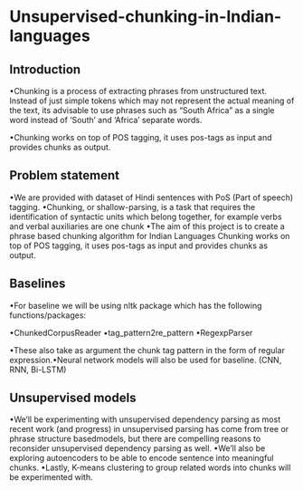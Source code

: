 # Unsupervised-chunking-in-Indian-languages

## Introduction

•Chunking is a process of extracting phrases from unstructured text. Instead of just simple tokens which may not represent the actual meaning of the text, its advisable to use phrases such as “South Africa” as a single word instead of ‘South’ and ‘Africa’ separate words.

•Chunking works on top of POS tagging, it uses pos-tags as input and provides chunks as output.

## Problem statement

•We are provided with dataset of Hindi sentences with PoS (Part of speech) tagging.
•Chunking, or shallow-parsing, is a task that requires the identification of syntactic units which belong together, for example verbs and verbal auxiliaries are one chunk
•The aim of this project is to create a phrase based chunking algorithm for Indian Languages Chunking works on top of POS tagging, it uses pos-tags as input and provides chunks as output.

## Baselines

•For baseline we will be using nltk package which has the following functions/packages:

•ChunkedCorpusReader
•tag_pattern2re_pattern
•RegexpParser

•These also take as argument the chunk tag pattern in the form of regular expression.•Neural network models will also be used for baseline.  (CNN, RNN, Bi-LSTM)

## Unsupervised models

•We’ll be experimenting with unsupervised dependency parsing as most recent work (and progress) in unsupervised parsing has come from tree or phrase structure basedmodels, but there are compelling reasons to reconsider unsupervised dependency parsing as well.
•We’ll also be exploring autoencoders to be able to encode sentence into meaningful chunks.
•Lastly, K-means clustering to group related words into chunks will be experimented with.
